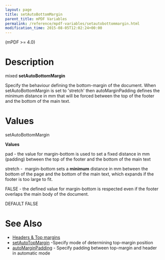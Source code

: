 ```yaml
---
layout: page
title: setAutoBottomMargin
parent_title: mPDF Variables
permalink: /reference/mpdf-variables/setautobottommargin.html
modification_time: 2015-08-05T12:02:24+00:00
---
```


(mPDF >= 4.0)

# Description

mixed **setAutoBottomMargin**

Specify the behaviour defining the bottom-margin of the document. When <span class="parameter"></span><span class="parameter">setAutoBottomMargin</span> is set to 'stretch' then <span class="parameter">autoMarginPadding</span> defines the minimum distance in mm that will be forced between the top of the footer and the bottom of the main text.

# Values

<span class="parameter">setAutoBottomMargin</span>

**Values**

pad - the value for margin-bottom is used to set a fixed distance in mm (padding) between the top of the footer and the bottom of the main text

stretch -  margin-bottom sets a **minimum** distance in mm between the bottom of the page and the bottom of the main text, which expands if the footer is too large to fit.

<span class="smallblock">FALSE</span> - the defined value for margin-bottom is respected even if the footer overlaps the main body of the document.

<span class="smallblock">DEFAULT</span> <span class="smallblock">FALSE</span>

# See Also

<ul>
<li class="manual_boxlist"><a href="{{ "/headers-footers/headers-top-margins.html" | prepend: site.baseurl }}">Headers &amp; Top margins </a></li>
<li class="manual_boxlist"><a href="{{ "/reference/mpdf-variables/setautotopmargin.html" | prepend: site.baseurl }}">setAutoTopMargin</a> -Specify mode of determining top-margin position</li>
<li class="manual_boxlist"><a href="{{ "/reference/mpdf-variables/automarginpadding.html" | prepend: site.baseurl }}">autoMarginPadding</a> - Specify padding between top-margin and header in automatic mode</li>
</ul>

